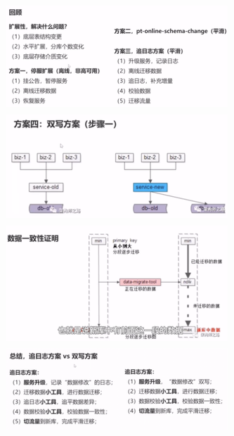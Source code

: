 ![20210628234233](https://raw.githubusercontent.com/corykingsf/hack-system-design-pixel/main/img/20210628234233.png)


![20210628234455](https://raw.githubusercontent.com/corykingsf/hack-system-design-pixel/main/img/20210628234455.png)


![20210628234837](https://raw.githubusercontent.com/corykingsf/hack-system-design-pixel/main/img/20210628234837.png)


![20210628234930](https://raw.githubusercontent.com/corykingsf/hack-system-design-pixel/main/img/20210628234930.png)